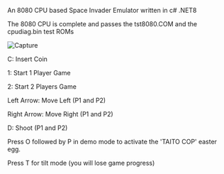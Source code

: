 An 8080 CPU based Space Invader Emulator written in c# .NET8

The 8080 CPU is complete and passes the tst8080.COM and the cpudiag.bin test ROMs

![Capture](https://github.com/user-attachments/assets/1146f21e-4c40-4612-9f35-5a3050caed1b)

C:  Insert Coin

1:  Start 1 Player Game

2:  Start 2 Players Game

Left Arrow:  Move Left (P1 and P2)

Right Arrow:  Move Right (P1 and P2)

D:  Shoot (P1 and P2)

Press O followed by P in demo mode to activate the 'TAITO COP' easter egg.

Press T for tilt mode (you will lose game progress)
